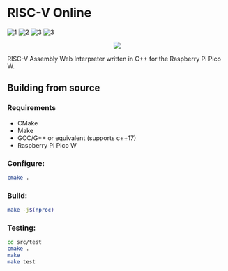 # RISC-V Online
![1](https://github.com/IHatePineapples/riscv-online/actions/workflows/cmake-RP2040-ARM-Release.yml/badge.svg)
![2](https://github.com/IHatePineapples/riscv-online/actions/workflows/cmake-ubuntu-x86_64-Release.yml/badge.svg)
![3](https://github.com/IHatePineapples/riscv-online/actions/workflows/codeql.yml/badge.svg)
![3](https://github.com/IHatePineapples/riscv-online/actions/workflows/devskim.yml/badge.svg)

<div style="text-align: center"> 
  <img src="https://repository-images.githubusercontent.com/740292996/fc09680a-050d-4285-9090-8d38a7002559"/>
</div>



RISC-V Assembly Web Interpreter written in C++ for the Raspberry Pi Pico W.

## Building from source

### Requirements
* CMake
* Make
* GCC/G++ or equivalent (supports c++17)
* Raspberry Pi Pico W

### Configure:

```bash
cmake .
```

### Build:

```bash
make -j$(nproc)
```

### Testing:
```bash
cd src/test
cmake .
make
make test
```



